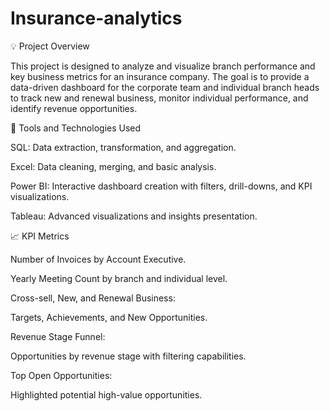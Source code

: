 # Insurance-analytics
💡 Project Overview

This project is designed to analyze and visualize branch performance and key business metrics for an insurance company. The goal is to provide a data-driven dashboard for the corporate team and individual branch heads to track new and renewal business, monitor individual performance, and identify revenue opportunities.

🚀 Tools and Technologies Used

SQL: Data extraction, transformation, and aggregation.

Excel: Data cleaning, merging, and basic analysis.

Power BI: Interactive dashboard creation with filters, drill-downs, and KPI visualizations.

Tableau: Advanced visualizations and insights presentation.

📈 KPI Metrics

Number of Invoices by Account Executive.

Yearly Meeting Count by branch and individual level.

Cross-sell, New, and Renewal Business:

Targets, Achievements, and New Opportunities.

Revenue Stage Funnel:

Opportunities by revenue stage with filtering capabilities.

Top Open Opportunities:

Highlighted potential high-value opportunities.
